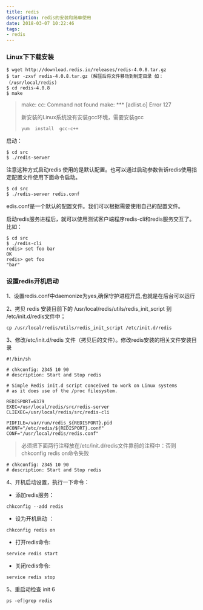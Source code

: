 ```yaml
---
title: redis
description: redis的安装和简单使用
date: 2018-03-07 10:22:46
tags:
- redis
---
```


### Linux下下载安装

```
$ wget http://download.redis.io/releases/redis-4.0.8.tar.gz
$ tar -zxvf redis-4.0.8.tar.gz (解压后将文件移动到制定目录 如：（/usr/local/redis)
$ cd redis-4.0.8
$ make
```

> make: cc: Command not found make: *** [adlist.o] Error 127
>
> 新安装的Linux系统没有安装gcc环境，需要安装gcc
>
>  `yum  install  gcc-c++`

启动：

```
$ cd src
$ ./redis-server
```

注意这种方式启动redis 使用的是默认配置。也可以通过启动参数告诉redis使用指定配置文件使用下面命令启动。

```
$ cd src
$ ./redis-server redis.conf
```

edis.conf是一个默认的配置文件。我们可以根据需要使用自己的配置文件。

启动redis服务进程后，就可以使用测试客户端程序redis-cli和redis服务交互了。 比如：

```
$ cd src
$ ./redis-cli
redis> set foo bar
OK
redis> get foo
"bar"
```

### 设置redis开机启动

1、设置redis.conf中daemonize为yes,确保守护进程开启,也就是在后台可以运行

2、拷贝 redis 安装目前下的 /usr/local/redis/utils/redis_init_script 到 /etc/init.d/redis文件中；

````
cp /usr/local/redis/utils/redis_init_script /etc/init.d/redis
````

3、修改/etc/init.d/redis 文件（拷贝后的文件）。修改redis安装的相关文件安装目录

```
#!/bin/sh

# chkconfig: 2345 10 90  
# description: Start and Stop redis

# Simple Redis init.d script conceived to work on Linux systems
# as it does use of the /proc filesystem.

REDISPORT=6379
EXEC=/usr/local/redis/src/redis-server
CLIEXEC=/usr/local/redis/src/redis-cli

PIDFILE=/var/run/redis_${REDISPORT}.pid
#CONF="/etc/redis/${REDISPORT}.conf"
CONF="/usr/local/redis/redis.conf"
```

> 必须把下面两行注释放在/etc/init.d/redis文件靠前的注释中：否则chkconfig redis on命令失败

```
# chkconfig: 2345 10 90  
# description: Start and Stop redis
```

4、开机启动设置，执行一下命令：

- 添加redis服务：

```
chkconfig --add redis
```

- 设为开机启动 ：

```
chkconfig redis on
```

- 打开redis命令:

```
service redis start
```

- 关闭redis命令:

```
service redis stop
```

5、重启动检查 
init 6

```
ps -ef|grep redis
```